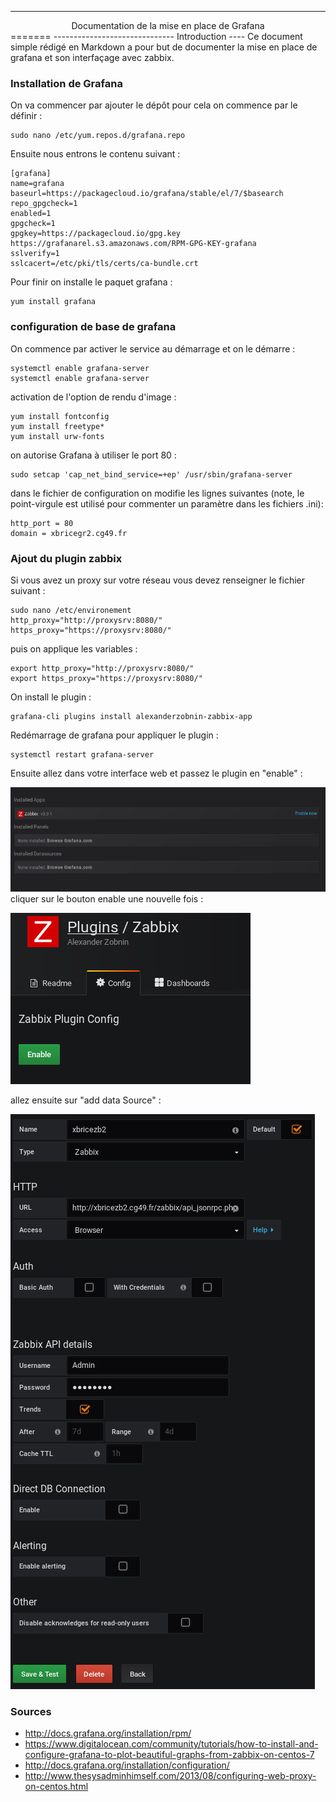 --------------------------------------------------
<center>Documentation de la mise en place de Grafana</center>
=======
------------------------------
Introduction
----
Ce document simple rédigé en Markdown a pour but de documenter la mise en place de grafana et son interfaçage avec zabbix.


### Installation de Grafana
  On va commencer par ajouter le dépôt pour cela on commence par le définir :

    sudo nano /etc/yum.repos.d/grafana.repo

Ensuite nous entrons le contenu suivant :

    [grafana]
    name=grafana
    baseurl=https://packagecloud.io/grafana/stable/el/7/$basearch
    repo_gpgcheck=1
    enabled=1
    gpgcheck=1
    gpgkey=https://packagecloud.io/gpg.key https://grafanarel.s3.amazonaws.com/RPM-GPG-KEY-grafana
    sslverify=1
    sslcacert=/etc/pki/tls/certs/ca-bundle.crt

Pour finir on installe le paquet grafana :

    yum install grafana

### configuration de base de grafana

On commence par activer le service au démarrage et on le démarre :

    systemctl enable grafana-server
    systemctl enable grafana-server

activation de l'option de rendu d'image :

    yum install fontconfig
    yum install freetype*
    yum install urw-fonts

on autorise Grafana à utiliser le port 80 :

    sudo setcap 'cap_net_bind_service=+ep' /usr/sbin/grafana-server

dans le fichier de configuration on modifie les lignes suivantes (note, le point-virgule est utilisé pour commenter un paramètre dans les fichiers .ini):

    http_port = 80
    domain = xbricegr2.cg49.fr

### Ajout du plugin zabbix
Si vous avez un proxy sur votre réseau vous devez renseigner le fichier suivant :

    sudo nano /etc/environement
    http_proxy="http://proxysrv:8080/"
    https_proxy="https://proxysrv:8080/"

puis on applique les variables :

    export http_proxy="http://proxysrv:8080/"
    export https_proxy="https://proxysrv:8080/"

On install le plugin :

    grafana-cli plugins install alexanderzobnin-zabbix-app

Redémarrage de grafana pour appliquer le plugin :

    systemctl restart grafana-server

Ensuite allez dans votre interface web et passez le plugin en "enable" :

![étape 1 activation](/image/enable_zabbix_1.png)
cliquer sur le bouton enable une nouvelle fois :

![étape 2 activation](/image/enable_zabbix_2.png)


allez ensuite sur "add data Source" :

![creation du watcher](/image/creation_watcher.png)

### Sources

* http://docs.grafana.org/installation/rpm/
* https://www.digitalocean.com/community/tutorials/how-to-install-and-configure-grafana-to-plot-beautiful-graphs-from-zabbix-on-centos-7
* http://docs.grafana.org/installation/configuration/
* http://www.thesysadminhimself.com/2013/08/configuring-web-proxy-on-centos.html
